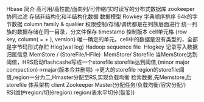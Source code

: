 Hbase
	简介
		高可用/高性能/面向列/可伸缩/实时读写的分布式数据库
		zookeeper协同过滤
		存储非结构化和半结构化数据
	数据模型
		Rowkey
			字典顺序排序
			64k的字节数据
		column family & qualiier
			权限控制/存储/调优都是在列族层面进行
			统一列族的数据存储在同一目录，分文件保存
		timestamp 控制版本
		cell单元格
			{row key, column( =<family> + <label>), version} 唯一确定的单元。cell中的数据是没有类型的，全部是字节码形式存贮
		Hlog(wal log)
			Hadoop sequence file 
			Hlogkey 记录写入数据归属信息
			MemStore / (StoreFile/HFile) 
		MemStore/ Storefile
			当MemStore达到阈值，HRS启动flashcashe写成一个storefile
			storefile达到阈值,(minor major compaction)->majar(版本合并删除) ->更大的storefile
			region的storefile阈值,region一分为二,Hmaster分配至RS,实现负载均衡
			检索数据,先Memstore,后storefile
	体系架构
		client
		Zookeeper
			Master(分配任务/负载均衡/容灾分配/)
			RS(维护region/切分region)
			region(表水平切分(裂变))
